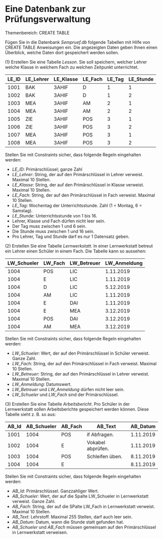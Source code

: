 # Eine Datenbank zur Prüfungsverwaltung

Themenbereich: CREATE TABLE  

Fügen Sie in die Datenbank *Sempruef.db* folgende Tabellen mit Hilfe von CREATE TABLE Anweisungen
ein. Die angezeigten Daten geben Ihnen einen Überblick, welche Daten dort gespeichert werden sollen.

(1) Erstellen Sie eine Tabelle *Lesson*. Sie soll speichern, welcher Lehrer welche Klasse in welchem
Fach zu welchen Zeitpunkt unterrichtet.

| LE_ID	| LE_Lehrer	| LE_Klasse	| LE_Fach	| LE_Tag	| LE_Stunde	| 
| -----	| ---------	| ---------	| -------	| ------	| ---------	| 
| 1001 	| BAK      	| 3AHIF    	| D      	| 1     	| 1        	| 
| 1002 	| BAK      	| 3AHIF    	| D      	| 1     	| 2        	| 
| 1003 	| MEA      	| 3AHIF    	| AM     	| 2     	| 1        	| 
| 1004 	| MEA      	| 3AHIF    	| AM     	| 2     	| 2        	| 
| 1005 	| ZIE      	| 3AHIF    	| POS    	| 3     	| 1        	| 
| 1006 	| ZIE      	| 3AHIF    	| POS    	| 3     	| 2        	| 
| 1007 	| MEA      	| 3AHIF    	| POS    	| 3     	| 1        	| 
| 1008 	| MEA      	| 3AHIF    	| POS    	| 3     	| 2        	| 

Stellen Sie mit Constraints sicher, dass folgende Regeln eingehalten werden:

- *LE_ID*: Primärschlüssel; ganze Zahl
- *LE_Lehrer*: String, der auf den Primärschlüssel in Lehrer verweist. Maximal 10 Stellen.
- *LE_Klasse*: String, der auf den Primärschlüssel in Klasse verweist. Maximal 10 Stellen.
- *LE_Fach*: String, der auf den Primärschlüssel in Fach verweist. Maximal 10 Stellen.
- *LE_Tag*: Wochentag der Unterrichtsstunde. Zahl (1 = Montag, 6 = Samstag).
- *LE_Stunde*: Unterrichtsstunde von 1 bis 16.
- Lehrer, Klasse und Fach dürfen nicht leer sein.
- Der Tag muss zwischen 1 und 6 sein.
- Die Stunde muss zwischen 1 und 16 sein.
- Pro Lehrer, Tag und Stunde darf es nur 1 Datensatz geben.

(2) Erstellen Sie eine Tabelle *Lernwerkstatt*. In einer Lernwerkstatt betreut ein Lehrer einen Schüler
in einem Fach. Die Tabelle kann so aussehen:

| LW_Schueler	| LW_Fach	| LW_Betreuer	| LW_Anmeldung	| 
| -----------	| -------	| -----------	| ---------------	| 
| 1004       	| POS    	| LIC        	| 1.11.2019      	| 
| 1004       	| E      	| LIC        	| 1.11.2019      	| 
| 1004       	| D      	| LIC        	| 5.12.2019      	| 
| 1004       	| AM     	| LIC        	| 1.11.2019      	| 
| 1004       	| E      	| DAI        	| 1.11.2019      	| 
| 1004       	| E      	| MEA        	| 3.12.2019      	| 
| 1004       	| POS    	| DAI        	| 3.12.2019      	| 
| 1004       	| AM     	| MEA        	| 3.12.2019      	| 

Stellen Sie mit Constraints sicher, dass folgende Regeln eingehalten werden:

- *LW_Schueler*: Wert, der auf den Primärschlüssel in Schüler verweist. Ganze Zahl.
- *LW_Fach*: String, der auf den Primärschlüssel in Fach verweist. Maximal 10 Stellen.
- *LW_Betreuer*: String, der auf den Primärschlüssel in Lehrer verweist. Maximal 10 Stellen.
- *LW_Anmeldung*: Datumswert.
- *LW_Betreuer* und *LW_Anmeldung* dürfen nicht leer sein.
- *LW_Schueler* und *LW_Fach* sind der Primärschlüssel.

(3) Erstellen Sie eine Tabelle *Arbeitsbericht*. Pro Schüler in der Lernwerkstatt sollen
Arbeitsberichte gespeichert werden können. Diese Tabelle sieht z. B. so aus:

| AB_Id	| AB_Schueler	| AB_Fach	| AB_Text          	| AB_Datum 	| 
| -----	| -----------	| -------	| -----------------	| ---------	| 
| 1001 	| 1004       	| POS    	| if Abfragen.     	| 1.11.2019	| 
| 1002 	| 1004       	| E      	| Vokabel abprüfen.	| 1.11.2019	| 
| 1003 	| 1004       	| POS    	| Schleifen üben.  	| 8.11.2019	| 
| 1004 	| 1004       	| E      	|               	| 8.11.2019	| 

Stellen Sie mit Constraints sicher, dass folgende Regeln eingehalten werden:

- *AB_Id*: Primärschlüssel. Ganzzahliger Wert.
- *AB_Schueler*: Wert, der auf die Spalte LW_Schueler in Lernwerkstatt verweist. Ganze Zahl.
- *AB_Fach*: String, der auf die SPalte LW_Fach in Lernwerkstatt verweist. Maximal 10 Stellen.
- *AB_Text*: Lehrstoff. Maximal 255 Stellen, darf auch leer sein.
- *AB_Datum*: Datum, wann die Stunde statt gefunden hat.
- *AB_Schueler* und *AB_Fach* müssen gemeinsam auf den Primärschlüssel in Lernwerkstatt verweisen.

